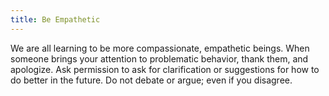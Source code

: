 ```yaml
---
title: Be Empathetic
---
```

We are all learning to be more compassionate, empathetic beings. When someone
brings your attention to problematic behavior, thank them, and apologize. Ask
permission to ask for clarification or suggestions for how to do better in the
future. Do not debate or argue; even if you disagree.
